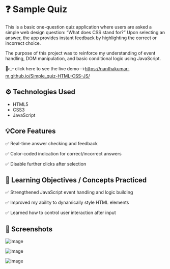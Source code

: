 # ❓ Sample Quiz 

This is a basic one-question quiz application where users are asked a simple web design question: “What does CSS stand for?” Upon selecting an answer, the app provides instant feedback by highlighting the correct or incorrect choice.

The purpose of this project was to reinforce my understanding of event handling, DOM manipulation, and basic conditional logic using JavaScript. 

🔗👉 click here to see the live demo-->https://nanthakumar-m.github.io/Simple_quiz-HTML-CSS-JS/

## ⚙️ Technologies Used

- HTML5
- CSS3
- JavaScript

## 💡Core Features

✅ Real-time answer checking and feedback

✅ Color-coded indication for correct/incorrect answers

✅ Disable further clicks after selection

## 🎯 Learning Objectives / Concepts Practiced

✅ Strengthened JavaScript event handling and logic building

✅ Improved my ability to dynamically style HTML elements

✅ Learned how to control user interaction after input

## 📸 Screenshots

![image](https://github.com/user-attachments/assets/b2b48ca5-a66f-498c-9aa4-cfb34a41f747)

![image](https://github.com/user-attachments/assets/3d4d0dbf-0f70-449e-ae3c-4ea730037670)

![image](https://github.com/user-attachments/assets/94a3b303-0f10-4b76-8a8f-85a239477dd5)
